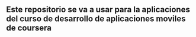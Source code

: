 ## Este repositorio se va a usar para la aplicaciones del curso de desarrollo de aplicaciones moviles de coursera